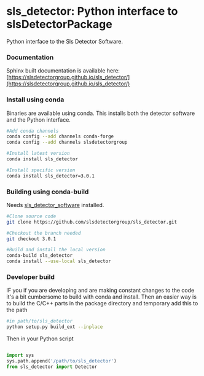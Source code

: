 # sls_detector: Python interface to slsDetectorPackage
Python interface to the Sls Detector Software. 

### Documentation ###
Sphinx built documentation is available here:
[https://slsdetectorgroup.github.io/sls_detector/](https://slsdetectorgroup.github.io/sls_detector/)


### Install using conda ###

Binaries are available using conda. This installs both the detector software and the Python
interface.

```bash
#Add conda channels
conda config --add channels conda-forge
conda config --add channels slsdetectorgroup

#Install latest version
conda install sls_detector

#Install specific version
conda install sls_detector=3.0.1

```

### Building using conda-build ###

Needs [sls_detector_software](https://github.com/slsdetectorgroup/sls_detector_software) installed.

```bash
#Clone source code
git clone https://github.com/slsdetectorgroup/sls_detector.git

#Checkout the branch needed
git checkout 3.0.1

#Build and install the local version
conda-build sls_detector
conda install --use-local sls_detector


```
### Developer build ###

IF you if you are developing and are making constant changes to the code it's a bit cumbersome 
to build with conda and install. Then an easier way is to build the C/C++ parts in the package 
directory and temporary add this to the path

```bash
#in path/to/sls_detector  
python setup.py build_ext --inplace
```
Then in your Python script
```python

import sys
sys.path.append('/path/to/sls_detector')
from sls_detector import Detector
```

